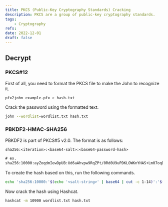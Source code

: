 ```yaml
---
title: PKCS (Public-Key Cryptography Standards) Cracking
description: PKCS are a group of public-key cryptography standards.
tags:
    - Cryptography
refs:
date: 2022-12-01
draft: false
---
```


## Decrypt

### PKCS#12

First of all, you need to format the PKCS file to make the John to recognize it.

```sh
pfx2john example.pfx > hash.txt
```

Crack the password using the formatted text.

```sh
john --wordlist=wordlist.txt hash.txt
```

### PBKDF2-HMAC-SHA256

PBKDF2 is part of PKCS#5 v2.0. The format is as follows:

```txt
sha256:<iteration>:<base64-salt>:<base64-password-hash>

# ex.
sha256:10000:ayZoqdmIewDpUB:Ud6aAhvpw9RqZPt/0Rd0U9uPDKLOWKnYHAS+Lm07oqDWwDLw/U74P0jXQ0nsGW9O/jc=
```

To create the hash based on this, run the following commands.

```sh
echo 'sha256:10000:'$(echo '<salt-string>' | base64 | cut -c 1-14)':'$(echo 'password-string' | base64) > hash.txt
```

Now crack the hash using Hashcat.

```sh
hashcat -m 10900 wordlist.txt hash.txt
```